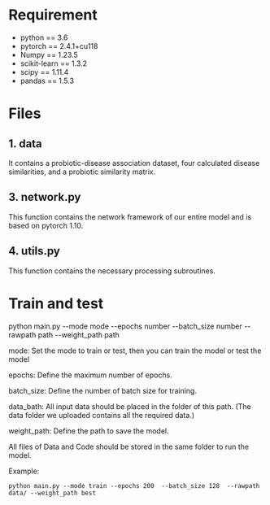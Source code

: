 # Requirement

* python == 3.6
* pytorch == 2.4.1+cu118
* Numpy == 1.23.5
* scikit-learn == 1.3.2
* scipy == 1.11.4
* pandas == 1.5.3

# Files

## 1. data

It contains a probiotic-disease association dataset, four calculated disease similarities, and a probiotic similarity matrix.


## 3. network.py

 This function contains the network framework of our entire model and is based on pytorch 1.10.

## 4. utils.py

This function contains the necessary processing subroutines.

# Train and test 

python main.py --mode mode --epochs number  --batch_size number  --rawpath path --weight_path path

mode: Set the mode to train or test, then you can train the model or test the model

epochs: Define the maximum number of epochs.

batch_size: Define the number of batch size for training.

data_bath: All input data should be placed in the folder of this path. (The data folder we uploaded contains all the required data.)

weight_path: Define the path to save the model.

All files of Data and Code should be stored in the same folder to run the model.



Example:

```
python main.py --mode train --epochs 200  --batch_size 128  --rawpath data/ --weight_path best
```



